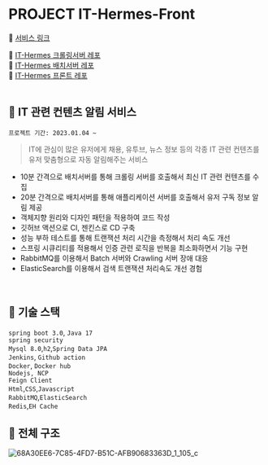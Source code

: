 # PROJECT IT-Hermes-Front

:paperclip: [서비스 링크](https://it-hermes.store)  

:paperclip: [IT-Hermes 크롤링서버 레포](https://github.com/f-lab-edu/IT-Hermes-Crawling)  
:paperclip: [IT-Hermes 배치서버 레포](https://github.com/f-lab-edu/IT-Hermes-Batch)  
:paperclip: [IT-Hermes 프론트 레포](https://github.com/f-lab-edu/IT-Hermes-Front)    
<br>

## :thought_balloon: IT 관련 컨텐츠 알림 서비스  

```프로젝트 기간: 2023.01.04 ~```

> IT에 관심이 많은 유저에게 채용, 유투브, 뉴스 정보 등의 각종 IT 관련 컨텐츠를   
> 유저 맞춤형으로 자동 알림해주는 서비스

- 10분 간격으로 배치서버를 통해 크롤링 서버를 호출해서 최신 IT 관련 컨텐츠를 수집   
- 20분 간격으로 배치서버를 통해 애플리케이션 서버를 호출해서 유저 구독 정보 알림 제공  
- 객체지향 원리와 디자인 패턴을 적용하여 코드 작성  
- 깃허브 액션으로 CI, 젠킨스로 CD 구축  
- 성능 부하 테스트를 통해 트랜잭션 처리 시간을 측정해서 처리 속도 개선  
- 스프링 시큐리티를 적용해서 인증 관련 로직을 반복을 최소화하면서 기능 구현  
- RabbitMQ를 이용해서 Batch 서버와 Crawling 서버 장애 대응  
- ElasticSearch를 이용해서 검색 트랜잭션 처리속도 개선 경험  

<br>

## :page_facing_up: 기술 스택  


`spring boot 3.0`, `Java 17`  
`spring security`  
`Mysql 8.0`,`h2`,`Spring Data JPA`  
`Jenkins`, `Github action`  
`Docker`, `Docker hub`  
`Nodejs, NCP`  
`Feign Client`  
`Html`,`CSS`,`Javascript`  
`RabbitMQ`,`ElasticSearch`   
`Redis`,`EH Cache`

## :thought_balloon: 전체 구조    
![68A30EE6-7C85-4FD7-B51C-AFB90683363D_1_105_c](https://user-images.githubusercontent.com/70764912/230696042-70781f1d-6f8f-46d4-9e45-86ad4fa57cb5.jpeg)
